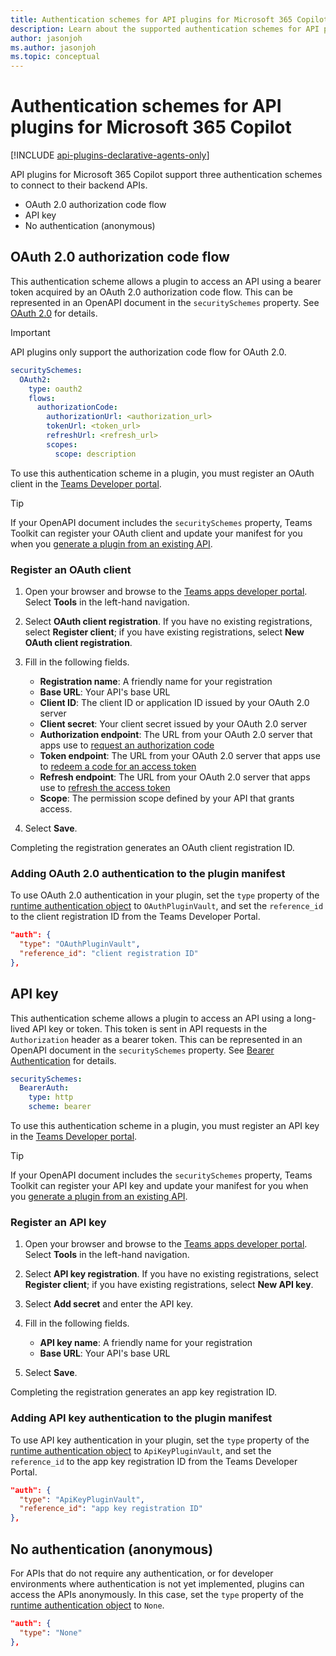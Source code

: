 ```yaml
---
title: Authentication schemes for API plugins for Microsoft 365 Copilot
description: Learn about the supported authentication schemes for API plugins in Microsoft 365 Copilot
author: jasonjoh
ms.author: jasonjoh
ms.topic: conceptual
---
```


# Authentication schemes for API plugins for Microsoft 365 Copilot

[!INCLUDE [api-plugins-declarative-agents-only](includes/api-plugins-declarative-agents-only.md)]

API plugins for Microsoft 365 Copilot support three authentication schemes to connect to their backend APIs.

- OAuth 2.0 authorization code flow
- API key
- No authentication (anonymous)

## OAuth 2.0 authorization code flow

This authentication scheme allows a plugin to access an API using a bearer token acquired by an OAuth 2.0 authorization code flow. This can be represented in an OpenAPI document in the `securitySchemes` property. See [OAuth 2.0](https://swagger.io/docs/specification/authentication/oauth2/) for details.

> [!IMPORTANT]
> API plugins only support the authorization code flow for OAuth 2.0.

```yml
securitySchemes:
  OAuth2:
    type: oauth2
    flows:
      authorizationCode:
        authorizationUrl: <authorization_url>
        tokenUrl: <token_url>
        refreshUrl: <refresh_url>
        scopes:
          scope: description
```

To use this authentication scheme in a plugin, you must register an OAuth client in the [Teams Developer portal](https://dev.teams.microsoft.com/).

> [!TIP]
> If your OpenAPI document includes the `securitySchemes` property, Teams Toolkit can register your OAuth client and update your manifest for you when you [generate a plugin from an existing API](build-api-plugins-existing-api.md).

### Register an OAuth client

1. Open your browser and browse to the [Teams apps developer portal](https://dev.teams.microsoft.com/tools). Select **Tools** in the left-hand navigation.

1. Select **OAuth client registration**. If you have no existing registrations, select **Register client**; if you have existing registrations, select **New OAuth client registration**.

1. Fill in the following fields.

    - **Registration name**: A friendly name for your registration
    - **Base URL**: Your API's base URL
    - **Client ID**: The client ID or application ID issued by your OAuth 2.0 server
    - **Client secret**: Your client secret issued by your OAuth 2.0 server
    - **Authorization endpoint**: The URL from your OAuth 2.0 server that apps use to [request an authorization code](/entra/identity-platform/v2-oauth2-auth-code-flow#request-an-authorization-code)
    - **Token endpoint**: The URL from your OAuth 2.0 server that apps use to [redeem a code for an access token](/entra/identity-platform/v2-oauth2-auth-code-flow#redeem-a-code-for-an-access-token)
    - **Refresh endpoint**: The URL from your OAuth 2.0 server that apps use to [refresh the access token](/entra/identity-platform/v2-oauth2-auth-code-flow#refresh-the-access-token)
    - **Scope**: The permission scope defined by your API that grants access.

1. Select **Save**.

Completing the registration generates an OAuth client registration ID.

### Adding OAuth 2.0 authentication to the plugin manifest

To use OAuth 2.0 authentication in your plugin, set the `type` property of the [runtime authentication object](api-plugin-manifest.md#runtime-authentication-object) to `OAuthPluginVault`, and set the `reference_id` to the client registration ID from the Teams Developer Portal.

```json
"auth": {
  "type": "OAuthPluginVault",
  "reference_id": "client registration ID"
},
```

## API key

This authentication scheme allows a plugin to access an API using a long-lived API key or token. This token is sent in API requests in the `Authorization` header as a bearer token. This can be represented in an OpenAPI document in the `securitySchemes` property. See [Bearer Authentication](https://swagger.io/docs/specification/authentication/bearer-authentication/) for details.

```yml
securitySchemes:
  BearerAuth:
    type: http
    scheme: bearer
```

To use this authentication scheme in a plugin, you must register an API key in the [Teams Developer portal](https://dev.teams.microsoft.com/).

> [!TIP]
> If your OpenAPI document includes the `securitySchemes` property, Teams Toolkit can register your API key and update your manifest for you when you [generate a plugin from an existing API](build-api-plugins-existing-api.md).

### Register an API key

1. Open your browser and browse to the [Teams apps developer portal](https://dev.teams.microsoft.com/tools). Select **Tools** in the left-hand navigation.

1. Select **API key registration**. If you have no existing registrations, select **Register client**; if you have existing registrations, select **New API key**.

1. Select **Add secret** and enter the API key.

1. Fill in the following fields.

    - **API key name**: A friendly name for your registration
    - **Base URL**: Your API's base URL

1. Select **Save**.

Completing the registration generates an app key registration ID.

### Adding API key authentication to the plugin manifest

To use API key authentication in your plugin, set the `type` property of the [runtime authentication object](api-plugin-manifest.md#runtime-authentication-object) to `ApiKeyPluginVault`, and set the `reference_id` to the app key registration ID from the Teams Developer Portal.

```json
"auth": {
  "type": "ApiKeyPluginVault",
  "reference_id": "app key registration ID"
},
```

## No authentication (anonymous)

For APIs that do not require any authentication, or for developer environments where authentication is not yet implemented, plugins can access the APIs anonymously. In this case, set the `type` property of the [runtime authentication object](api-plugin-manifest.md#runtime-authentication-object) to `None`.

```json
"auth": {
  "type": "None"
},
```
